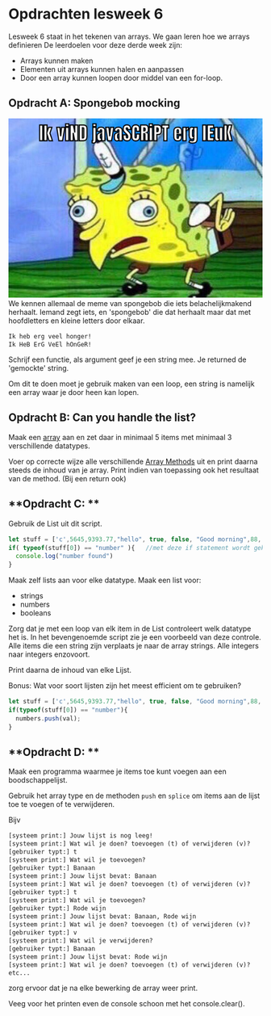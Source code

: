 # Opdrachten lesweek 6
Lesweek 6 staat in het tekenen van arrays. We gaan leren hoe we arrays definieren 
De leerdoelen voor deze derde week zijn:

* Arrays kunnen maken
* Elementen uit arrays kunnen halen en aanpassen
* Door een array kunnen loopen door middel van een for-loop. 

## **Opdracht A: Spongebob mocking**
![Spongebob mocking](/images/Spongebob.png)
We kennen allemaal de meme van spongebob die iets belachelijkmakend herhaalt. Iemand zegt iets, en 'spongebob' die dat herhaalt maar dat met hoofdletters en kleine letters door elkaar.
```
Ik heb erg veel honger!
Ik HeB ErG VeEl hOnGeR!
```
Schrijf een functie, als argument geef je een string mee. Je returned de 'gemockte' string. 

Om dit te doen moet je gebruik maken van een loop, een string is namelijk een array waar je door heen kan lopen.



## **Opdracht B: Can you handle the list?**
Maak een [array](https://www.w3schools.com/js/js_arrays.asp) aan en zet daar in minimaal 5 items met minimaal 3 verschillende datatypes.

Voer op correcte wijze alle verschillende [Array Methods](https://www.w3schools.com/js/js_array_methods.asp) uit en print daarna  steeds de inhoud van je array. Print indien van toepassing ook het resultaat van de method. (Bij een return ook)


## **Opdracht C: **
Gebruik de List uit dit script.
```js
let stuff = ['c',5645,9393.77,"hello", true, false, "Good morning",88, -90, 777.777, 90,665.33,"F"]
if( typeof(stuff[0]) == "number" ){   //met deze if statement wordt gekeken of het eerste element een getal is8
  console.log("number found")
}
```

Maak zelf lists aan voor elke datatype. Maak een list voor:
* strings
* numbers
* booleans

Zorg dat je met een loop van elk item in de List controleert welk datatype het is. In het bevengenoemde script zie je een voorbeeld van deze controle. Alle items die een string zijn verplaats je naar de array strings. Alle integers naar integers enzovoort.

Print daarna de inhoud van elke Lijst.

Bonus:
Wat voor soort lijsten zijn het meest efficient om te gebruiken?

```js
let stuff = ['c',5645,9393.77,"hello", true, false, "Good morning",88, -90, 777.777, 90,665.33,"F"]
if(typeof(stuff[0]) == "number"){
  numbers.push(val);
}
```

## **Opdracht D: **
Maak een programma waarmee je items toe kunt voegen aan een boodschappelijst.

Gebruik het array type en de methoden `push` en `splice` om items aan de lijst toe te voegen of te verwijderen.

Bijv

```
[systeem print:] Jouw lijst is nog leeg!
[systeem print:] Wat wil je doen? toevoegen (t) of verwijderen (v)?
[gebruiker typt:] t
[systeem print:] Wat wil je toevoegen?
[gebruiker typt:] Banaan
[systeem print:] Jouw lijst bevat: Banaan
[systeem print:] Wat wil je doen? toevoegen (t) of verwijderen (v)?
[gebruiker typt:] t
[systeem print:] Wat wil je toevoegen?
[gebruiker typt:] Rode wijn
[systeem print:] Jouw lijst bevat: Banaan, Rode wijn
[systeem print:] Wat wil je doen? toevoegen (t) of verwijderen (v)?
[gebruiker typt:] v
[systeem print:] Wat wil je verwijderen?
[gebruiker typt:] Banaan
[systeem print:] Jouw lijst bevat: Rode wijn
[systeem print:] Wat wil je doen? toevoegen (t) of verwijderen (v)?
etc...
```
zorg ervoor dat je na elke bewerking de array weer print.

Veeg voor het printen even de console schoon met het console.clear().